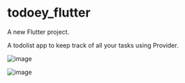 # todoey_flutter

A new Flutter project.

A todolist app to keep track of all your tasks using Provider. 

![image](https://user-images.githubusercontent.com/61965947/147663412-06a7b54f-5099-4276-be45-85ac120498ca.png)

![image](https://user-images.githubusercontent.com/61965947/147663481-2a8b8e44-9a1f-4cc6-b64c-1670ae4acf29.png)
